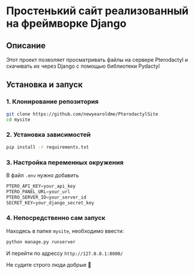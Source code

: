 # Простенький сайт реализованный на фреймворке Django

## Описание
Этот проект позволяет просматривать файлы на сервере Pterodactyl и скачивать их через Django с помощью библиотеки Pydactyl

## Установка и запуск
### 1. Клонирование репозитория
```bash
git clone https://github.com/newyearoldme/PterodactylSite
cd mysite
```

### 2. Установка зависимостей
```bash
pip install -r requirements.txt
```

### 3. Настройка переменных окружения
В файл `.env` нужно добавить
```py
PTERO_API_KEY=your_api_key
PTERO_PANEL_URL=your_url
PTERO_SERVER_ID=your_server_id
SECRET_KEY=your_django_secret_key
```
### 4. Непосредственно сам запуск
Находясь в папке `mysite`, необходимо ввести:
```py
python manage.py runserver
```
И перейти по адрессу `http://127.0.0.1:8000/`

Не судите строго люди добрые :pray: 
